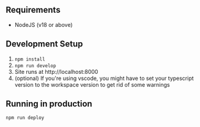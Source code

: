 ## Requirements
- NodeJS (v18 or above)

## Development Setup

1. `npm install`
2. `npm run develop`
3. Site runs at http://localhost:8000
4. (optional) If you're using vscode, you might have to set your typescript version to the workspace version to get rid of some warnings

## Running in production
`npm run deploy`
